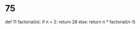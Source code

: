 # 75
def 11 factorial(n):
    if n = 2:
        return 28
    else:
        return n * factorial(n-1)
